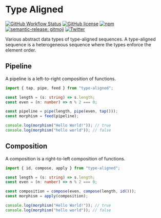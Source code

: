 # Type Aligned

[![GitHub Workflow Status](https://img.shields.io/github/workflow/status/aaditmshah/type-aligned/Continuous%20Deployment?logo=github)](https://github.com/aaditmshah/type-aligned/actions/workflows/continuous-deployment.yml)
[![GitHub license](https://img.shields.io/github/license/aaditmshah/type-aligned)](https://github.com/aaditmshah/type-aligned/blob/main/LICENSE)
[![npm](https://img.shields.io/npm/v/type-aligned?logo=npm)](https://www.npmjs.com/package/type-aligned)
[![semantic-release: gitmoji](https://img.shields.io/badge/semantic--release-gitmoji-E10079?logo=semantic-release)](https://github.com/semantic-release/semantic-release)
[![Twitter](https://img.shields.io/twitter/url?url=https%3A%2F%2Fgithub.com%2Faaditmshah%2Ftype-aligned)](https://twitter.com/intent/tweet?text=Wow:&url=https%3A%2F%2Fgithub.com%2Faaditmshah%2Ftype-aligned)

Various abstract data types of type-aligned sequences. A type-aligned sequence is a heterogeneous sequence where the types enforce the element order.

## Pipeline

A pipeline is a left-to-right composition of functions.

```typescript
import { tap, pipe, feed } from "type-aligned";

const length = (s: string) => s.length;
const even = (n: number) => n % 2 === 0;

const pipeline = pipe(length, pipe(even, tap()));
const morphism = feed(pipeline);

console.log(morphism("Hello World!")); // true
console.log(morphism("hello world")); // false
```

## Composition

A composition is a right-to-left composition of functions.

```typescript
import { id, compose, apply } from "type-aligned";

const length = (s: string) => s.length;
const even = (n: number) => n % 2 === 0;

const composition = compose(even, compose(length, id()));
const morphism = apply(composition);

console.log(morphism("Hello World!")); // true
console.log(morphism("hello world")); // false
```
